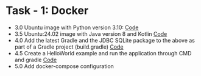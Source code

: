 
# Task - 1: Docker

- 3.0 Ubuntu image with Python version 3.10: [Code](https://github.com/viashchuk/ebiznes/commit/eaa63579586282492c17851f7dec0a50ab276f8c)
- 3.5 Ubuntu:24.02 image with Java version 8 and Kotlin [Code](https://github.com/viashchuk/ebiznes/commit/a1f18ab7ce078cda9ba111280ebe052b39a31627)
- 4.0 Add the latest Gradle and the JDBC SQLite package to the above as part of a Gradle project (build.gradle) [Code](https://github.com/viashchuk/ebiznes/commit/52007ef0e944fa67d79554532bb09f98f5c71937)
- 4.5 Create a HelloWorld example and run the application through CMD and gradle [Code](https://github.com/viashchuk/ebiznes/commit/0d4d1df8b7adf10a45f53a244d0ca40c38edb49a)
- 5.0 Add docker-compose configuration